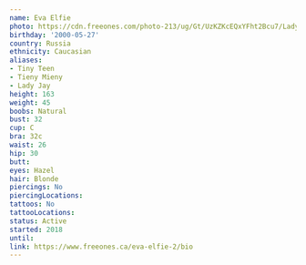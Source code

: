 ```yaml
---
name: Eva Elfie
photo: https://cdn.freeones.com/photo-213/ug/Gt/UzKZKcEQxYFht2Bcu7/Lady-Jay-avatar-001_teaser.jpg
birthday: '2000-05-27'
country: Russia
ethnicity: Caucasian
aliases:
- Tiny Teen
- Tieny Mieny
- Lady Jay
height: 163
weight: 45
boobs: Natural
bust: 32
cup: C
bra: 32c
waist: 26
hip: 30
butt:
eyes: Hazel
hair: Blonde
piercings: No
piercingLocations:
tattoos: No
tattooLocations:
status: Active
started: 2018
until:
link: https://www.freeones.ca/eva-elfie-2/bio
---
```

